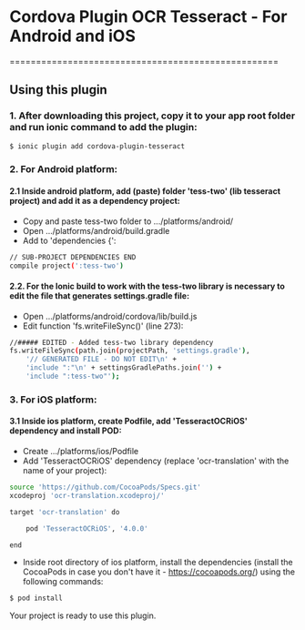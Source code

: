 # Cordova Plugin OCR Tesseract - For Android and iOS
===================================================

## Using this plugin

### 1. After downloading this project, copy it to your app root folder and run ionic command to add the plugin:
```bash
$ ionic plugin add cordova-plugin-tesseract
```

### 2. For Android platform:

#### 2.1 Inside android platform, add (paste) folder 'tess-two' (lib tesseract project) and add it as a dependency project:

* Copy and paste tess-two folder to .../platforms/android/
* Open .../platforms/android/build.gradle
* Add to 'dependencies {':
```bash
// SUB-PROJECT DEPENDENCIES END
compile project(':tess-two')
```


#### 2.2. For the Ionic build to work with the tess-two library is necessary to edit the file that generates settings.gradle file:

* Open .../platforms/android/cordova/lib/build.js
* Edit function 'fs.writeFileSync()' (line 273):
```bash
//##### EDITED - Added tess-two library dependency
fs.writeFileSync(path.join(projectPath, 'settings.gradle'),
    '// GENERATED FILE - DO NOT EDIT\n' +
    'include ":"\n' + settingsGradlePaths.join('') +
    'include ":tess-two"');
```

### 3. For iOS platform:

#### 3.1 Inside ios platform, create Podfile, add 'TesseractOCRiOS' dependency and install POD:

* Create .../platforms/ios/Podfile
* Add 'TesseractOCRiOS' dependency (replace 'ocr-translation' with the name of your project):
```bash
source 'https://github.com/CocoaPods/Specs.git'
xcodeproj 'ocr-translation.xcodeproj/'

target 'ocr-translation' do

	pod 'TesseractOCRiOS', '4.0.0'

end
```
* Inside root directory of ios platform, install the dependencies (install the CocoaPods in case you don't have it - https://cocoapods.org/) using the following commands:
```bash
$ pod install
```


Your project is ready to use this plugin.
